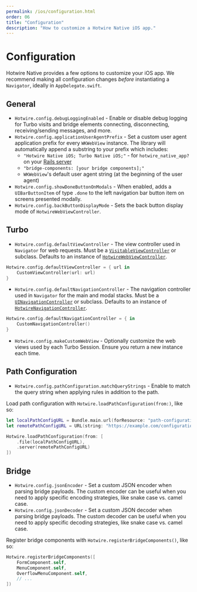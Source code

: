 ```yaml
---
permalink: /ios/configuration.html
order: 06
title: "Configuration"
description: "How to customize a Hotwire Native iOS app."
---
```


# Configuration

Hotwire Native provides a few options to customize your iOS app. We recommend making all configuration changes *before* instantiating a `Navigator`, ideally in `AppDelegate.swift`.

## General

* `Hotwire.config.debugLoggingEnabled` - Enable or disable debug logging for Turbo visits and bridge elements connecting, disconnecting, receiving/sending messages, and more.
* `Hotwire.config.applicationUserAgentPrefix` - Set a custom user agent application prefix for every `WKWebView` instance. The library will automatically append a substring to your prefix which includes:
    * `"Hotwire Native iOS; Turbo Native iOS;"` - for `hotwire_native_app?` on your [Rails server](https://github.com/hotwired/turbo-rails/blob/1aa7ba9d38dee1e1b4078a74404131122b907176/app/controllers/turbo/native/navigation.rb#L14)
    * `"bridge-components: [your bridge components];"`
    * `WKWebView`'s default user agent string (at the beginning of the user agent)
* `Hotwire.config.showDoneButtonOnModals` - When enabled, adds a `UIBarButtonItem` of type `.done` to the left navigation bar button item on screens presented modally.
* `Hotwire.config.backButtonDisplayMode` - Sets the back button display mode of `HotwireWebViewController`.

## Turbo

* `Hotwire.config.defaultViewController` - The view controller used in `Navigator` for web requests. Must be a [`VisitableViewController`](https://github.com/hotwired/hotwire-native-ios/blob/main/Source/Turbo/Visitable/VisitableViewController.swift) or subclass. Defaults to an instance of [`HotwireWebViewController`](https://github.com/hotwired/hotwire-native-ios/blob/main/Source/Turbo/ViewControllers/HotwireWebViewController.swift).

```swift
Hotwire.config.defaultViewController = { url in
    CustomViewController(url: url)
}
```

* `Hotwire.config.defaultNavigationController` - The navigation controller used in `Navigator` for the main and modal stacks. Must be a [`UINavigationController`](https://developer.apple.com/documentation/uikit/uinavigationcontroller) or subclass. Defaults to an instance of [`HotwireNavigationController`](https://github.com/hotwired/hotwire-native-ios/blob/main/Source/Turbo/ViewControllers/HotwireNavigationController.swift).

```swift
Hotwire.config.defaultNavigationController = { in
    CustomNavigationController()
}
```

* `Hotwire.config.makeCustomWebView` - Optionally customize the web views used by each Turbo Session. Ensure you return a new instance each time.

## Path Configuration

* `Hotwire.config.pathConfiguration.matchQueryStrings` - Enable to match the query string when applying rules in addition to the path.

Load path configuration with `Hotwire.loadPathConfiguration(from:)`, like so:

```swift
let localPathConfigURL = Bundle.main.url(forResource: "path-configuration", withExtension: "json")!
let remotePathConfigURL = URL(string: "https://example.com/configurations/ios_v1.json")!

Hotwire.loadPathConfiguration(from: [
    .file(localPathConfigURL),
    .server(remotePathConfigURL)
])
```

## Bridge

* `Hotwire.config.jsonEncoder` - Set a custom JSON encoder when parsing bridge payloads. The custom encoder can be useful when you need to apply specific encoding strategies, like snake case vs. camel case.
* `Hotwire.config.jsonDecoder` - Set a custom JSON decoder when parsing bridge payloads. The custom decoder can be useful when you need to apply specific decoding strategies, like snake case vs. camel case.

Register bridge components with `Hotwire.registerBridgeComponents()`, like so:

```swift
Hotwire.registerBridgeComponents([
    FormComponent.self,
    MenuComponent.self,
    OverflowMenuComponent.self,
    // ...
])
```
